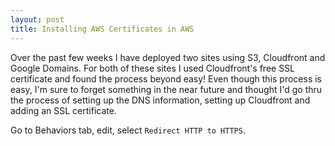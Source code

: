 ```yaml
---
layout: post
title: Installing AWS Certificates in AWS
---
```

Over the past few weeks I have deployed two sites using S3, Cloudfront and Google Domains.  For both of these sites I used Cloudfront's free SSL certificate and found the process beyond easy!  Even though this process is easy, I'm sure to forget something in the near future and thought I'd go thru the process of setting up the DNS information, setting up Cloudfront and adding an SSL certificate.



Go to Behaviors tab, edit, select `Redirect HTTP to HTTPS`.
